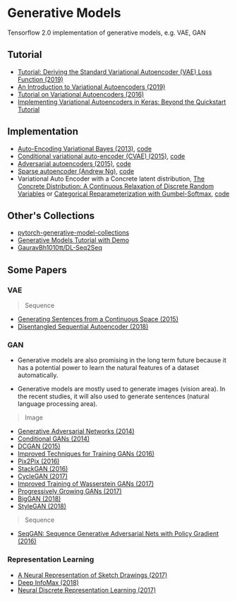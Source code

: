 # Generative Models

Tensorflow 2.0 implementation of generative models, e.g. VAE, GAN


## Tutorial

- [Tutorial: Deriving the Standard Variational Autoencoder (VAE) Loss Function (2019)](https://arxiv.org/pdf/1907.08956.pdf)
- [An Introduction to Variational Autoencoders (2019)](http://arxiv.org/abs/1906.02691)
- [Tutorial on Variational Autoencoders (2016)](http://arxiv.org/abs/1606.05908)
- [Implementing Variational Autoencoders in Keras: Beyond the Quickstart Tutorial](http://louistiao.me/posts/implementing-variational-autoencoders-in-keras-beyond-the-quickstart-tutorial/)

## Implementation

- [Auto-Encoding Variational Bayes (2013)](https://arxiv.org/pdf/1312.6114.pdf), [code](./models/vae.py)
- [Conditional variational auto-encoder (CVAE) (2015)](https://papers.nips.cc/paper/5775-learning-structured-output-representation-using-deep-conditional-generative-models.pdf), [code](./models/conditional_vae.py)
- [Adversarial autoencoders (2015)](https://arxiv.org/abs/1511.05644), [code](./models/aae.py)
- [Sparse autoencoder (Andrew Ng)](https://web.stanford.edu/class/cs294a/sparseAutoencoder.pdf), [code](./models/sparse_ae.py)
- Variational Auto Encoder with a Concrete latent distribution, [The Concrete Distribution: A Continuous Relaxation of Discrete Random Variables](https://arxiv.org/abs/1611.00712) or [Categorical Reparameterization with Gumbel-Softmax](https://arxiv.org/abs/1611.01144), [code](./models/concrete_vae.py)

## Other's Collections

- [pytorch-generative-model-collections](https://github.com/znxlwm/pytorch-generative-model-collections)
- [Generative Models Tutorial with Demo](https://github.com/omerbsezer/Generative_Models_Tutorial_with_Demo)
- [GauravBh1010tt/DL-Seq2Seq](https://github.com/GauravBh1010tt/DL-Seq2Seq)

## Some Papers

### VAE

> Sequence

- [Generating Sentences from a Continuous Space (2015)](https://arxiv.org/pdf/1511.06349.pdf)
- [Disentangled Sequential Autoencoder (2018)](https://arxiv.org/abs/1803.02991)


### GAN

- Generative models are also promising in the long term future because it has a potential power to learn the natural features of a dataset automatically.

- Generative models are mostly used to generate images (vision area). In the recent studies, it will also used to generate sentences (natural language processing area).

> Image

- [Generative Adversarial Networks (2014)](https://arxiv.org/abs/1406.2661)
- [Conditional GANs (2014)](https://arxiv.org/abs/1411.1784)
- [DCGAN (2015)](https://arxiv.org/abs/1511.06434)
- [Improved Techniques for Training GANs (2016)](https://arxiv.org/abs/1606.03498)
- [Pix2Pix (2016)](https://arxiv.org/abs/1611.07004)
- [StackGAN (2016)](https://arxiv.org/abs/1612.03242)
- [CycleGAN (2017)](https://arxiv.org/abs/1703.10593)
- [Improved Training of Wasserstein GANs (2017)](https://arxiv.org/abs/1704.00028)
- [Progressively Growing GANs (2017)](https://arxiv.org/abs/1710.10196)
- [BigGAN (2018)](https://arxiv.org/abs/1809.11096)
- [StyleGAN (2018)](https://arxiv.org/abs/1812.04948)

> Sequence

- [SeqGAN: Sequence Generative Adversarial Nets with Policy Gradient (2016)](https://arxiv.org/abs/1609.05473)


### Representation Learning

- [A Neural Representation of Sketch Drawings (2017)](https://arxiv.org/abs/1704.03477)
- [Deep InfoMax (2018)](https://arxiv.org/abs/1808.06670)
- [Neural Discrete Representation Learning (2017)](https://arxiv.org/pdf/1711.00937.pdf)

